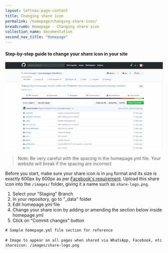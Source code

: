 ```yaml
---
layout: leftnav-page-content
title: Changing share icon
permalink: /homepage/changing-share-icon/
breadcrumb: Homepage - Changing share icon
collection_name: documentation
second_nav_title: "Homepage"
---
```

#### **Step-by-step guide to change your share icon in your site**
![Changing favicon of your homepage](/images/resources/changing-content-of-your-homepage.gif)
> Note: Be very careful with the spacing in the homepage.yml file. Your website will break if the spacing are incorrect

Before you start, make sure your share icon is in `png` format and its size is exactly 600px by 600px as per [Facebook's requirement](https://developers.facebook.com/docs/sharing/best-practices#images). Upload this share icon into the `/images/` folder, giving it a name such as `share-logo.png`.

1. Select your "Staging" Branch
2. In your repository, go to "_data" folder
3. Edit homepage.yml file
4. Change your share icon by adding or amending the section below inside homepage.yml
5. Click on "Commit changes" button

```
# Sample homepage.yml file section for reference

# Image to appear on all pages when shared via WhatsApp, Facebook, etc
shareicon: /images/share-logo.png

```
